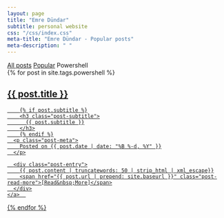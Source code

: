 ```yaml
---
layout: page
title: "Emre Dündar"
subtitle: personal website
css: "/css/index.css"
meta-title: "Emre Dündar - Popular posts"
meta-description: " "
---
```


<div class="list-filters">
  <a href="/" class="list-filter">All posts</a>
  <a href="/popular" class="list-filter">Popular</a>
  <span class="list-filter filter-selected">Powershell</span>
</div>

<div class="posts-list">
  {% for post in site.tags.powershell %}
  <article>
    <a class="post-preview" href="{{ post.url | prepend: site.baseurl }}">
	    <h2 class="post-title">{{ post.title }}</h2>
	
	    {% if post.subtitle %}
	    <h3 class="post-subtitle">
	      {{ post.subtitle }}
	    </h3>
	    {% endif %}
      <p class="post-meta">
        Posted on {{ post.date | date: "%B %-d, %Y" }}
      </p>

      <div class="post-entry">
        {{ post.content | truncatewords: 50 | strip_html | xml_escape}}
        <span href="{{ post.url | prepend: site.baseurl }}" class="post-read-more">[Read&nbsp;More]</span>
      </div>
    </a>  
   </article>
  {% endfor %}
</div>
